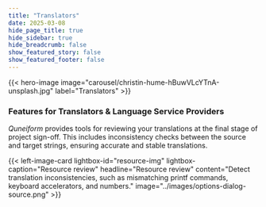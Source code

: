 ```yaml
---
title: "Translators"
date: 2025-03-08
hide_page_title: true
hide_sidebar: true
hide_breadcrumb: false
show_featured_story: false
show_featured_footer: false
---
```


{{< hero-image image="carousel/christin-hume-hBuwVLcYTnA-unsplash.jpg" label="Translators" >}}

### Features for Translators & Language Service Providers

*Quneiform* provides tools for reviewing your translations at the final stage of project sign-off.
This includes inconsistency checks between the source and target strings, ensuring accurate and stable translations.

{{< left-image-card
    lightbox-id="resource-img" lightbox-caption="Resource review"
    headline="Resource review" content="Detect translation inconsistencies, such as mismatching printf commands, keyboard accelerators, and numbers."
    image="../images/options-dialog-source.png" >}}
